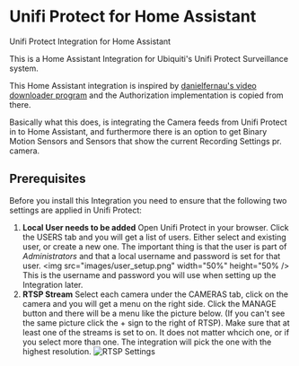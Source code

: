 # Unifi Protect for Home Assistant
Unifi Protect Integration for Home Assistant

This is a Home Assistant Integration for Ubiquiti's Unifi Protect Surveillance system.

This Home Assistant integration is inspired by [danielfernau's video downloader program](https://github.com/danielfernau/unifi-protect-video-downloader) and the Authorization implementation is copied from there.

Basically what this does, is integrating the Camera feeds from Unifi Protect in to Home Assistant, and furthermore there is an option to get Binary Motion Sensors and Sensors that show the current Recording Settings pr. camera.

## Prerequisites
Before you install this Integration you need to ensure that the following two settings are applied in Unifi Protect:
1. **Local User needs to be added** Open Unifi Protect in your browser. Click the USERS tab and you will get a list of users. Either select and existing user, or create a new one. The important thing is that the user is part of *Administrators* and that a local username and password is set for that user. <img src="images/user_setup.png" width="50%" height="50% />
This is the username and password you will use when setting up the Integration later.
2. **RTSP Stream** Select each camera under the CAMERAS tab, click on the camera and you will get a menu on the right side. Click the MANAGE button and there will be a menu like the picture below. (If you can't see the same picture click the + sign to the right of RTSP). Make sure that at least one of the streams is set to on. It does not matter whcich one, or if you select more than one. The integration will pick the one with the highest resolution. ![RTSP Settings](https://github.com/briis/unifiprotect/blob/master/images/rtsp_setup.png)
